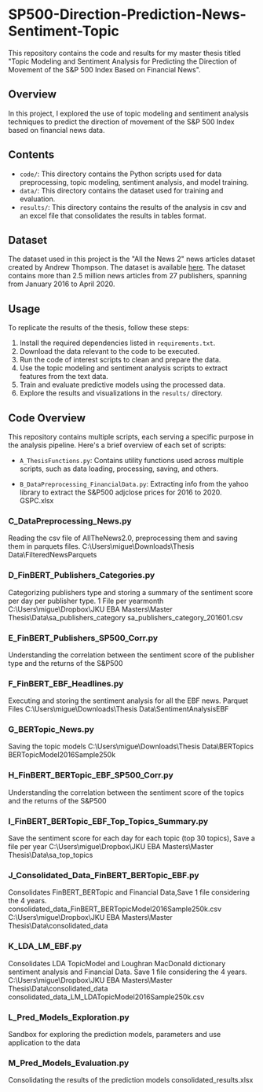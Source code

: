 # SP500-Direction-Prediction-News-Sentiment-Topic

This repository contains the code and results for my master thesis titled "Topic Modeling and Sentiment Analysis for Predicting the Direction of Movement of the S&P 500 Index Based on Financial News".

## Overview

In this project, I explored the use of topic modeling and sentiment analysis techniques to predict the direction of movement of the S&P 500 Index based on financial news data.

## Contents

- `code/`: This directory contains the Python scripts used for data preprocessing, topic modeling, sentiment analysis, and model training.
- `data/`: This directory contains the dataset used for training and evaluation.
- `results/`: This directory contains the results of the analysis in csv and an excel file that consolidates the results in tables format.


## Dataset
The dataset used in this project is the "All the News 2" news articles dataset created by Andrew Thompson. The dataset is available [here](https://components.one/datasets/all-the-news-2-news-articles-dataset). The dataset contains more than 2.5 million news articles from 27 publishers, spanning from January 2016 to April 2020.

## Usage

To replicate the results of the thesis, follow these steps:

1. Install the required dependencies listed in `requirements.txt`.
2. Download the data relevant to the code to be executed.
3. Run the code of interest scripts to clean and prepare the data.
4. Use the topic modeling and sentiment analysis scripts to extract features from the text data.
5. Train and evaluate predictive models using the processed data.
6. Explore the results and visualizations in the `results/` directory.

## Code Overview
This repository contains multiple scripts, each serving a specific purpose in the analysis pipeline. Here's a brief overview of each set of scripts:
- `A_ThesisFunctions.py`: Contains utility functions used across multiple scripts, such as data loading, processing, saving, and others.

- `B_DataPreprocessing_FinancialData.py`: Extracting info from the yahoo library to extract the S&P500 adjclose prices for 2016 to 2020. GSPC.xlsx

### C_DataPreprocessing_News.py
Reading the csv file of AllTheNews2.0, preprocessing them and saving them in parquets files.
C:\Users\migue\Downloads\Thesis Data\FilteredNewsParquets


### D_FinBERT_Publishers_Categories.py
Categorizing publishers type and storing a summary of the sentiment score per day per publisher type.
1 File per yearmonth
C:\Users\migue\Dropbox\JKU EBA Masters\Master Thesis\Data\sa_publishers_category
sa_publishers_category_201601.csv

### E_FinBERT_Publishers_SP500_Corr.py
Understanding the correlation between the sentiment score of the publisher type and the returns of the S&P500

### F_FinBERT_EBF_Headlines.py
Executing and storing the sentiment analysis for all the EBF news. Parquet Files
C:\Users\migue\Downloads\Thesis Data\SentimentAnalysisEBF


### G_BERTopic_News.py
Saving the topic models
C:\Users\migue\Downloads\Thesis Data\BERTopics
BERTopicModel2016Sample250k

### H_FinBERT_BERTopic_EBF_SP500_Corr.py
Understanding the correlation between the sentiment score of the topics and the returns of the S&P500

### I_FinBERT_BERTopic_EBF_Top_Topics_Summary.py
Save the sentiment score for each day for each topic (top 30 topics), Save a file per year
C:\Users\migue\Dropbox\JKU EBA Masters\Master Thesis\Data\sa_top_topics

### J_Consolidated_Data_FinBERT_BERTopic_EBF.py
Consolidates FinBERT_BERTopic and Financial Data,Save 1 file considering the 4 years.
consolidated_data_FinBERT_BERTopicModel2016Sample250k.csv
C:\Users\migue\Dropbox\JKU EBA Masters\Master Thesis\Data\consolidated_data

### K_LDA_LM_EBF.py
Consolidates LDA TopicModel and Loughran MacDonald dictionary sentiment analysis and Financial Data.
Save 1 file considering the 4 years.
C:\Users\migue\Dropbox\JKU EBA Masters\Master Thesis\Data\consolidated_data
consolidated_data_LM_LDATopicModel2016Sample250k.csv

### L_Pred_Models_Exploration.py
Sandbox for exploring the prediction models, parameters and use application to the data

### M_Pred_Models_Evaluation.py
Consolidating the results of the prediction models
consolidated_results.xlsx
